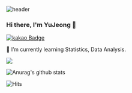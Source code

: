 ![header](https://capsule-render.vercel.app/api?type=wave&color=auto&height=300&section=header&text=capsule%20render&fontSize=90)

### Hi there, I'm YuJeong 👋

[![kakao Badge](https://img.shields.io/badge/Kakao-#FFCD00?style=flat-square&logo=Kakao&logoColor=white&link=eeyem@kakao.com)](eeyem@kakao.com)


🌱 I’m currently learning Statistics, Data Analysis.

 
 
 <img src="https://img.shields.io/badge/Python-#3776AB?style=flat&logo=Python&logoColor=white">
 
![Anurag's github stats](https://github-readme-stats.vercel.app/api?username=syj970&show_icons=true&theme=cobalt)


![Hits](https://hits.seeyoufarm.com/api/count/incr/badge.svg?url=https%3A%2F%2Fgithub.com%2Fsyj970&count_bg=%2379C83D&title_bg=%23555555&icon=&icon_color=%23E7E7E7&title=hits&edge_flat=false)








<!--
**syj970/syj970** is a ✨ _special_ ✨ repository because its `README.md` (this file) appears on your GitHub profile.

Here are some ideas to get you started:

- 🔭 I’m currently working on ...
- 👯 I’m looking to collaborate on ...
- 🤔 I’m looking for help with ...
- 💬 Ask me about ...
- 📫 How to reach me: ...
- 😄 Pronouns: ...
- ⚡ Fun fact: ...
-->
